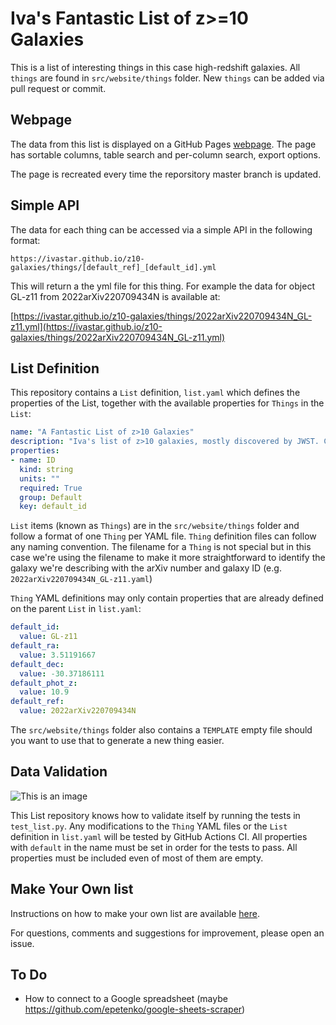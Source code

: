 # Iva's Fantastic List of z>=10 Galaxies

This is a list of interesting things in this case high-redshift galaxies. All `things` are found in `src/website/things` folder. New `things` can be added via pull request or commit.

## Webpage

The data from this list is displayed on a GitHub Pages [webpage](https://ivastar.github.io/z10-galaxies/). The page has sortable columns, table search and per-column search, export options.

The page is recreated every time the reporsitory master branch is updated.

## Simple API

The data for each thing can be accessed via a simple API in the following format:

`https://ivastar.github.io/z10-galaxies/things/[default_ref]_[default_id].yml`

This will return a the yml file for this thing. For example the data for object GL-z11 from 2022arXiv220709434N is available at:

[https://ivastar.github.io/z10-galaxies/things/2022arXiv220709434N_GL-z11.yml](https://ivastar.github.io/z10-galaxies/things/2022arXiv220709434N_GL-z11.yml)

## List Definition

This repository contains a `List` definition, `list.yaml` which defines the properties of the List, together with the available properties for `Things` in the `List`:

```YAML
name: "A Fantastic List of z>10 Galaxies"
description: "Iva's list of z>10 galaxies, mostly discovered by JWST. Collected from the arXiv from July 13, 2022 up to now."
properties:
- name: ID
  kind: string
  units: ""
  required: True
  group: Default
  key: default_id
```

`List` items (known as `Things`) are in the `src/website/things` folder and follow a format of one `Thing` per YAML file. `Thing` definition files can follow any naming convention. The filename for a `Thing` is not special but in this case we're using the filename to make it more straightforward to identify the galaxy we're describing with the arXiv number and galaxy ID (e.g. `2022arXiv220709434N_GL-z11.yaml`)

`Thing` YAML definitions may only contain properties that are already defined on the parent `List` in `list.yaml`:

```YAML
default_id:
  value: GL-z11
default_ra:
  value: 3.51191667
default_dec:
  value: -30.37186111
default_phot_z:
  value: 10.9
default_ref:
  value: 2022arXiv220709434N
```

The `src/website/things` folder also contains a `TEMPLATE` empty file should you want to use that to generate a new thing easier.


## Data Validation

![This is an image](https://github.com/ivastar/z10-galaxies/actions/workflows/ci.yml/badge.svg)

This List repository knows how to validate itself by running the tests in `test_list.py`. Any modifications to the `Thing` YAML files or the `List` definition in `list.yaml` will be tested by GitHub Actions CI. All properties with `default` in the name must be set in order for the tests to pass. All properties must be included even of most of them are empty.

## Make Your Own list

Instructions on how to make your own list are available [here](https://github.com/ivastar/z10-galaxies/DIY.md).

For questions, comments and suggestions for improvement, please open an issue.

## To Do

- How to connect to a Google spreadsheet (maybe https://github.com/epetenko/google-sheets-scraper)
